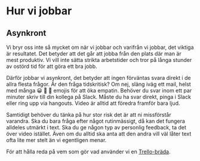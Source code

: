 # Hur vi jobbar

## Asynkront
Vi bryr oss inte så mycket om när vi jobbar och varifrån vi jobbar, det viktiga är resultatet. Det betyder att det går att jobba från den plats där man är mest produktiv. Vi vill inte sätta strikta arbetstider och tror på långa stunder av ostörd tid för att göra ett bra jobb.

Därför jobbar vi asynkront, det betyder att ingen förväntas svara direkt i de allra flesta frågor. Är den fråga tidskritisk? Om nej, släng iväg ett mail, helst med många 😀 🦄 🍰 emojis för att öka empatin. Behöver du svar inom ett par minuter skriv till din kollega på Slack. Måste du ha svar direkt, pinga i Slack eller ring upp via hangouts. Video är alltid att föredra framför bara ljud.

Samtidigt behöver du tänka på hur stor risk det är att ni missförstår varandra. Ska du bara fråga efter något rutinmässigt, då kan det fungera alldeles utmärkt i text. Ska du ge någon typ av personlig feedback, ta det över video istället. Även om du alltid ska anta att den andra vill väl låter text ofta lite mer stelt än vi egentligen menar.

För att hålla reda på vem som gör vad använder vi en [Trello-bräda](https://trello.com/b/f2p7clci/currics).
